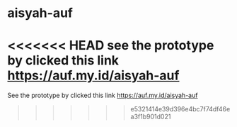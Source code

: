 # aisyah-auf
<<<<<<< HEAD
see the prototype by clicked this link https://auf.my.id/aisyah-auf
=======
See the prototype by clicked this link https://auf.my.id/aisyah-auf
>>>>>>> e5321414e39d396e4bc7f74df46ea3f1b901d021
